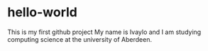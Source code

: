 # hello-world
This is my first github project
My name is Ivaylo and I am studying computing science at the university of Aberdeen.
